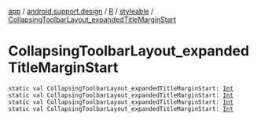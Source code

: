[app](../../../index.md) / [android.support.design](../../index.md) / [R](../index.md) / [styleable](index.md) / [CollapsingToolbarLayout_expandedTitleMarginStart](.)

# CollapsingToolbarLayout_expandedTitleMarginStart

`static val CollapsingToolbarLayout_expandedTitleMarginStart: `[`Int`](https://kotlinlang.org/api/latest/jvm/stdlib/kotlin/-int/index.html)
`static val CollapsingToolbarLayout_expandedTitleMarginStart: `[`Int`](https://kotlinlang.org/api/latest/jvm/stdlib/kotlin/-int/index.html)
`static val CollapsingToolbarLayout_expandedTitleMarginStart: `[`Int`](https://kotlinlang.org/api/latest/jvm/stdlib/kotlin/-int/index.html)
`static val CollapsingToolbarLayout_expandedTitleMarginStart: `[`Int`](https://kotlinlang.org/api/latest/jvm/stdlib/kotlin/-int/index.html)